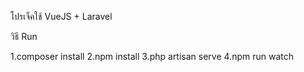 โปรเจ็คใช้ VueJS + Laravel

วิธี Run

1.composer install
2.npm install
3.php artisan serve
4.npm run watch
